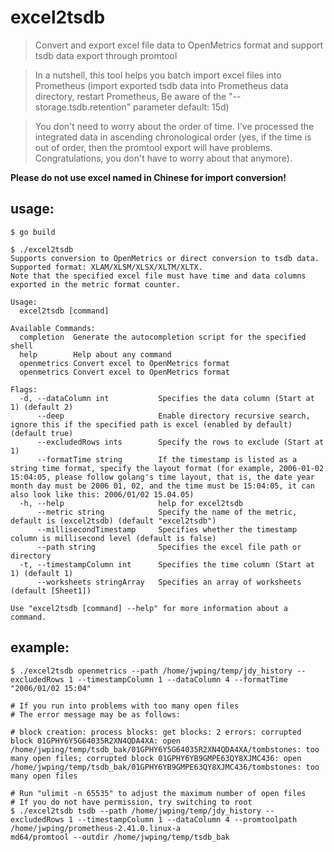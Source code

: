 # excel2tsdb

> Convert and export excel file data to OpenMetrics format and support tsdb data export through promtool

> In a nutshell, this tool helps you batch import excel files into Prometheus (import exported tsdb data into Prometheus data directory, restart Prometheus, Be aware of the "--storage.tsdb.retention" parameter default: 15d)

> You don't need to worry about the order of time. I've processed the integrated data in ascending chronological order (yes, if the time is out of order, then the promtool export will have problems. Congratulations, you don't have to worry about that anymore).

**Please do not use excel named in Chinese for import conversion!**

## usage:
```shell
$ go build

$ ./excel2tsdb
Supports conversion to OpenMetrics or direct conversion to tsdb data.
Supported format: XLAM/XLSM/XLSX/XLTM/XLTX.
Note that the specified excel file must have time and data columns exported in the metric format counter.

Usage:
  excel2tsdb [command]

Available Commands:
  completion  Generate the autocompletion script for the specified shell
  help        Help about any command
  openmetrics Convert excel to OpenMetrics format
  openmetrics Convert excel to OpenMetrics format

Flags:
  -d, --dataColumn int           Specifies the data column (Start at 1) (default 2)
      --deep                     Enable directory recursive search, ignore this if the specified path is excel (enabled by default)      (default true)
      --excludedRows ints        Specify the rows to exclude (Start at 1)
      --formatTime string        If the timestamp is listed as a string time format, specify the layout format (for example, 2006-01-02 15:04:05, please follow golang's time layout, that is, the date year month day must be 2006 01, 02, and the time must be 15:04:05, it can also look like this: 2006/01/02 15.04.05)
  -h, --help                     help for excel2tsdb
      --metric string            Specify the name of the metric, default is (excel2tsdb) (default "excel2tsdb")
      --millisecondTimestamp     Specifies whether the timestamp column is millisecond level (default is false)
      --path string              Specifies the excel file path or directory
  -t, --timestampColumn int      Specifies the time column (Start at 1) (default 1)
      --worksheets stringArray   Specifies an array of worksheets (default [Sheet1])

Use "excel2tsdb [command] --help" for more information about a command.
```

## example:
```shell
$ ./excel2tsdb openmetrics --path /home/jwping/temp/jdy_history --excludedRows 1 --timestampColumn 1 --dataColumn 4 --formatTime "2006/01/02 15:04"

# If you run into problems with too many open files
# The error message may be as follows:

# block creation: process blocks: get blocks: 2 errors: corrupted block 01GPHY6Y5G64035R2XN4QDA4XA: open /home/jwping/temp/tsdb_bak/01GPHY6Y5G64035R2XN4QDA4XA/tombstones: too many open files; corrupted block 01GPHY6YB9GMPE63QY8XJMC436: open /home/jwping/temp/tsdb_bak/01GPHY6YB9GMPE63QY8XJMC436/tombstones: too many open files

# Run "ulimit -n 65535" to adjust the maximum number of open files
# If you do not have permission, try switching to root
$ ./excel2tsdb tsdb --path /home/jwping/temp/jdy_history --excludedRows 1 --timestampColumn 1 --dataColumn 4 --promtoolpath /home/jwping/prometheus-2.41.0.linux-a
md64/promtool --outdir /home/jwping/temp/tsdb_bak
```
